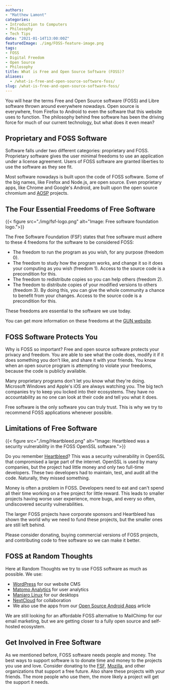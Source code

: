 ```yaml
---
authors: 
- "Matthew Lamont"
categories:
- Introduction to Computers
- Philosophy
- Tech Tips
date: "2021-01-14T13:00:00Z"
featuredImage: ./img/FOSS-feature-image.png
tags:
- FOSS
- Digital Freedom
- Open Source
- Philosophy
title: What is Free and Open Source Software (FOSS)?
aliases:
  - /what-is-free-and-open-source-software-foss/
slug: /what-is-free-and-open-source-software-foss/
---
```

You will hear the terms Free and Open Source software (FOSS) and Libre software thrown around everywhere nowadays. Open source is everywhere, from Firefox to Android to even the software that this website uses to function. The philosophy behind free software has been the driving force for much of our current technology, but what does it even mean?

## Proprietary and FOSS Software

Software falls under two different categories: proprietary and FOSS. Proprietary software gives the user minimal freedoms to use an application under a license agreement. Users of FOSS software are granted liberties to use the software as they see fit.

Most software nowadays is built upon the code of FOSS software. Some of the big names, like Firefox and Node.js, are open source. Even proprietary apps, like Chrome and Google's Android, are built upon the open source chromium and <a href="https://source.android.com" target="_blank" rel="noreferrer noopener">AOSP</a> projects. 

## The Four Essential Freedoms of Free Software

{{< figure src="./img/fsf-logo.png" alt="Image: Free software foundation logo.">}}

The Free Software Foundation (FSF) states that free software must adhere to these 4 freedoms for the software to be considered FOSS:

* The freedom to run the program as you wish, for any purpose (freedom 0).
* The freedom to study how the program works, and change it so it does your computing as you wish (freedom 1). Access to the source code is a precondition for this.
* The freedom to redistribute copies so you can help others (freedom 2).
* The freedom to distribute copies of your modified versions to others (freedom 3). By doing this, you can give the whole community a chance to benefit from your changes. Access to the source code is a precondition for this.

These freedoms are essential to the software we use today.

You can get more information on these freedoms at the [GUN website](https://www.gnu.org/philosophy/free-sw.html).

## FOSS Software Protects You

Why is FOSS so important? Free and open source software protects your privacy and freedom. You are able to see what the code does, modify it if it does something you don't like, and share it with your friends. You know when an open source program is attempting to violate your freedoms, because the code is publicly available.

Many proprietary programs don't let you know what they're doing. Microsoft Windows and Apple's iOS are always watching you. The big tech companies try to keep you locked into their ecosystems. They have no accountability as no one can look at their code and tell you what it does.

Free software is the only software you can truly trust. This is why we try to recommend FOSS applications whenever possible.

## Limitations of Free Software

{{< figure src="./img/Heartbleed.png" alt="Image: Heartbleed was a security vulnerability in the FOSS OpenSSL software.">}}

Do you remember [Heartbleed](https://en.wikipedia.org/wiki/Heartbleed)? This was a security vulnerability in OpenSSL that compromised a large part of the internet. OpenSSL is used by many companies, but the project had little money and only two full-time developers. These two developers had to maintain, test, and audit all the code. Naturally, they missed something.

Money is often a problem in FOSS. Developers need to eat and can't spend all their time working on a free project for little reward. This leads to smaller projects having worse user experience, more bugs, and every so often, undiscovered security vulnerabilities.

The larger FOSS projects have corporate sponsors and Heartbleed has shown the world why we need to fund these projects, but the smaller ones are still left behind.

Please consider donating, buying commercial versions of FOSS projects, and contributing code to free software so we can make it better.

## FOSS at Random Thoughts

Here at Random Thoughts we try to use FOSS software as much as possible. We use:

*   [WordPress](https://wordpress.org) for our website CMS
*   [Matomo Analytics](https://matomo.org) for user analytics
*   [Manjaro Linux](https://manjaro.org) for our desktops
*   [NextCloud](https://nextcloud.com) for collaboration
*   We also use the apps from our [Open Source Android Apps](https://www.blog.mattlamont.com/open-source-alternatives-to-common-android-apps/) article

We are still looking for an affordable FOSS alternative to MailChimp for our email marketing, but we are getting closer to a fully open source and self-hosted ecosystem.

## Get Involved in Free Software

As we mentioned before, FOSS software needs people and money. The best ways to support software is to donate time and money to the projects you use and love. Consider donating to the [FSF](https://my.fsf.org/donate), [Mozilla](https://donate.mozilla.org/en-US/), and other organizations that support a free future. Also share these projects with your friends. The more people who use them, the more likely a project will get the support it needs.
